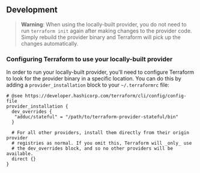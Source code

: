 ## Development

> **Warning**: When using the locally-built provider, you do not need to run `terraform init` again after making changes to the provider code. Simply rebuild the provider binary and Terraform will pick up the changes automatically.

### Configuring Terraform to use your locally-built provider

In order to run your locally-built provider, you'll need to configure Terraform to look for the provider binary in a specific location. You can do this by adding a `provider_installation` block to your `~/.terraformrc` file:

```hcl
# @see https://developer.hashicorp.com/terraform/cli/config/config-file
provider_installation {
  dev_overrides {
   "adduc/stateful" = "/path/to/terraform-provider-stateful/bin"
  }

  # For all other providers, install them directly from their origin provider
  # registries as normal. If you omit this, Terraform will _only_ use
  # the dev_overrides block, and so no other providers will be available.
  direct {}
}

```